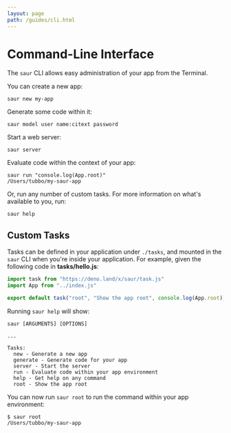```yaml
---
layout: page
path: /guides/cli.html
---
```


# Command-Line Interface

The `saur` CLI allows easy administration of your app from the Terminal.

You can create a new app:

    saur new my-app

Generate some code within it:

    saur model user name:citext password

Start a web server:

    saur server

Evaluate code within the context of your app:

    saur run "console.log(App.root)"
    /Users/tubbo/my-saur-app

Or, run any number of custom tasks. For more information on what's
available to you, run:

    saur help

## Custom Tasks

Tasks can be defined in your application under `./tasks`, and mounted in
the `saur` CLI when you're inside your application. For example, given
the following code in **tasks/hello.js**:

```javascript
import task from "https://deno.land/x/saur/task.js"
import App from "../index.js"

export default task("root", "Show the app root", console.log(App.root))
```

Running `saur help` will show:

    saur [ARGUMENTS] [OPTIONS]

    ...

    Tasks:
      new - Generate a new app
      generate - Generate code for your app
      server - Start the server
      run - Evaluate code within your app environment
      help - Get help on any command
      root - Show the app root

You can now run `saur root` to run the command within your app
environment:

    $ saur root
    /Users/tubbo/my-saur-app
